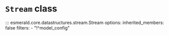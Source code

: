 # **`Stream`** class

::: esmerald.core.datastructures.stream.Stream
    options:
        inherited_members: false
        filters:
        - "!^model_config"
